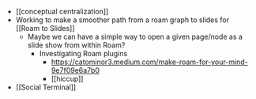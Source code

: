 - [[conceptual centralization]]
- Working to make a smoother path from a roam graph to slides for [[Roam to Slides]]
    - Maybe we can have a simple way to open a given page/node as a slide show from within Roam? 
        - Investigating Roam plugins
            - https://catominor3.medium.com/make-roam-for-your-mind-9e7f09e6a7b0
            - [[hiccup]]
- [[Social Terminal]]
